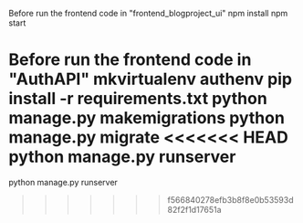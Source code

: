 
Before run the frontend code in "frontend_blogproject_ui"
npm install
npm start


Before run the frontend code in "AuthAPI"
mkvirtualenv authenv
pip install -r requirements.txt
python manage.py makemigrations
python manage.py migrate
<<<<<<< HEAD
python manage.py runserver
=======
python manage.py runserver
>>>>>>> f566840278efb3b8f8e0b53593d82f2f1d17651a
